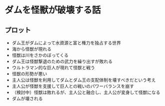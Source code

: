 # ダムを怪獣が破壊する話
## プロット
* ダム王がダムによって水資源と富と権力を独占する世界
* 海から怪獣が現れる
* 怪獣は川をさかのぼってくる
* ダム王は怪獣撃退のための武力を繰り出すが敗れる
* ウルトラマン的な巨人が現れて怪獣と戦う
* 怪獣の形勢が悪い
* 主人公は怪獣を利用してダムとダム王の支配体制を壊すべきだという考え
* 主人公が怪獣を支援して巨人との戦いのパワーバランスを崩す
* （検討中）怪獣は敗れるが、主人公と融合し、主人公が変身して怪獣になる
* ダムが壊される
